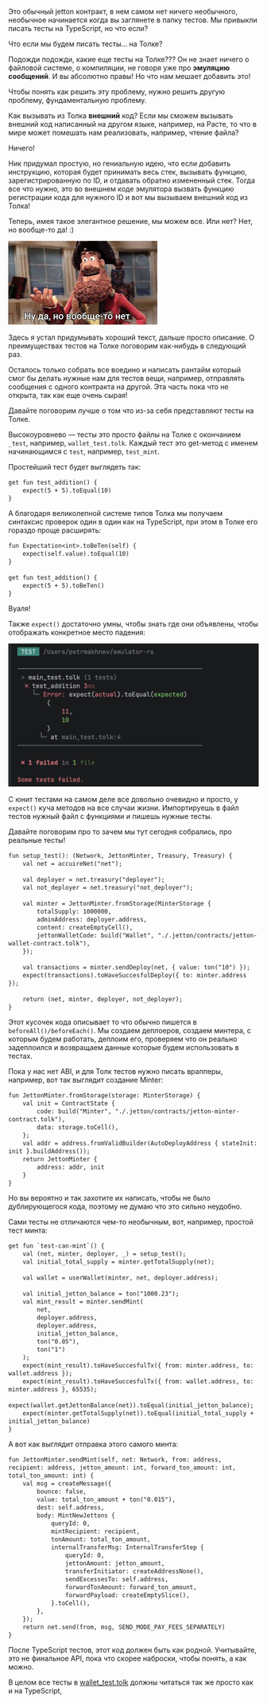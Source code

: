 Это обычный jetton контракт, в нем самом нет ничего необычного, необычное начинается когда вы заглянете в папку тестов. Мы привыкли писать тесты на TypeScript, но что если?

Что если мы будем писать тесты... на Толке?

Подожди подожди, какие еще тесты на Толке??? Он не знает ничего о файловой системе, о компиляции, не говоря уже про **эмуляцию сообщений**. И вы абсолютно правы! Но что нам мешает добавить это!

Чтобы понять как решить эту проблему, нужно решить другую проблему, фундаментальную проблему.

Как вызывать из Толка **внешний** код? Если мы сможем вызывать внешний код написанный на другом языке, например, на Расте, то что в мире может помешать нам реализовать, например, чтение файла?

Ничего!

Ник придумал простую, но гениальную идею, что если добавить инструкцию, которая будет принимать весь стек, вызывать функцию, зарегистрированную по ID, и отдавать обратно измененный стек. Тогда все что нужно, это во внешнем коде эмулятора вызвать функцию регистрации кода для нужного ID и вот мы вызываем внешний код из Толка!

Теперь, имея такое элегантное решение, мы можем все. Или нет? Нет, но вообще-то да! :)

![img.png](imgs/img.png)

Здесь я устал придумывать хороший текст, дальше просто описание. О преимуществах тестов на Толке поговорим как-нибудь в следующий раз.

Осталось только собрать все воедино и написать рантайм который смог бы делать нужные нам для тестов вещи, например, отправлять сообщения с одного контракта на другой. Эта часть пока что не открыта, так как еще очень сырая!

Давайте поговорим лучше о том что из-за себя представляют тесты на Толке.

Высокоуровнево — тесты это просто файлы на Толке с окончанием `_test`, например, `wallet_test.tolk`.
Каждый тест это get-метод с именем начинающимся с `test`, например, `test_mint`.

Простейший тест будет выглядеть так:

```tolk
get fun test_addition() {
    expect(5 + 5).toEqual(10)
}
```

А благодаря великолепной системе типов Толка мы получаем синтаксис проверок один в один как на TypeScript, при этом в Толке его гораздо проще расширять:

```tolk
fun Expectation<int>.toBeTen(self) {
    expect(self.value).toEqual(10)
}

get fun test_addition() {
    expect(5 + 5).toBeTen()
}
```

Вуаля!

Также `expect()` достаточно умны, чтобы знать где они объявлены, чтобы отображать конкретное место падения:

![Screenshot 2025-10-21 at 22.44.23.png](imgs/img-2.png)

С юнит тестами на самом деле все довольно очевидно и просто, у `expect()` куча методов на все случаи жизни. Импортируешь в файл тестов нужный файл с функциями и пишешь нужные тесты.

Давайте поговорим про то зачем мы тут сегодня собрались, про реальные тесты!

```tolk
fun setup_test(): (Network, JettonMinter, Treasury, Treasury) {
    val net = accuireNet("net");

    val deployer = net.treasury("deployer");
    val not_deployer = net.treasury("not_deployer");

    val minter = JettonMinter.fromStorage(MinterStorage {
        totalSupply: 1000000,
        adminAddress: deployer.address,
        content: createEmptyCell(),
        jettonWalletCode: build("Wallet", "./.jetton/contracts/jetton-wallet-contract.tolk"),
    });

    val transactions = minter.sendDeploy(net, { value: ton("10") });
    expect(transactions).toHaveSuccesfulDeploy({ to: minter.address });

    return (net, minter, deployer, not_deployer);
}
```

Этот кусочек кода описывает то что обычно пишется в `beforeAll()/beforeEach()`. Мы создаем деплоеров, создаем минтера, с которым будем работать, деплоим его, проверяем что он реально задеплоился и возвращаем данные которые будем использовать в тестах.

Пока у нас нет ABI, и для Толк тестов нужно писать врапперы, например, вот так выглядит создание Minter:

```tolk
fun JettonMinter.fromStorage(storage: MinterStorage) {
    val init = ContractState {
        code: build("Minter", "./.jetton/contracts/jetton-minter-contract.tolk"),
        data: storage.toCell(),
    };
    val addr = address.fromValidBuilder(AutoDeployAddress { stateInit: init }.buildAddress());
    return JettonMinter {
        address: addr, init
    }
}
```

Но вы вероятно и так захотите их написать, чтобы не было дублирующегося кода, поэтому не думаю что это сильно неудобно.

Сами тесты не отличаются чем-то необычным, вот, например, простой тест минта:

```tolk
get fun `test-can-mint`() {
    val (net, minter, deployer, _) = setup_test();
    val initial_total_supply = minter.getTotalSupply(net);

    val wallet = userWallet(minter, net, deployer.address);

    val initial_jetton_balance = ton("1000.23");
    val mint_result = minter.sendMint(
        net,
        deployer.address,
        deployer.address,
        initial_jetton_balance,
        ton("0.05"),
        ton("1")
    );
    expect(mint_result).toHaveSuccesfulTx({ from: minter.address, to: wallet.address });
    expect(mint_result).toHaveSuccesfulTx({ from: wallet.address, to: minter.address }, 65535);
    expect(wallet.getJettonBalance(net)).toEqual(initial_jetton_balance);
    expect(minter.getTotalSupply(net)).toEqual(initial_total_supply + initial_jetton_balance)
}
```

А вот как выглядит отправка этого самого минта:

```tolk
fun JettonMinter.sendMint(self, net: Network, from: address, recipient: address, jetton_amount: int, forward_ton_amount: int, total_ton_amount: int) {
    val msg = createMessage({
        bounce: false,
        value: total_ton_amount + ton("0.015"),
        dest: self.address,
        body: MintNewJettons {
            queryId: 0,
            mintRecipient: recipient,
            tonAmount: total_ton_amount,
            internalTransferMsg: InternalTransferStep {
                queryId: 0,
                jettonAmount: jetton_amount,
                transferInitiator: createAddressNone(),
                sendExcessesTo: self.address,
                forwardTonAmount: forward_ton_amount,
                forwardPayload: createEmptySlice(),
            }.toCell(),
        },
    });
    return net.send(from, msg, SEND_MODE_PAY_FEES_SEPARATELY)
}
```

После TypeScript тестов, этот код должен быть как родной. Учитывайте, это не финальное API, пока что скорее наброски, чтобы понять, а как можно.

В целом все тесты в [wallet_test.tolk](tests/wallet_test.tolk) должны читаться так же просто как и на TypeScript,
